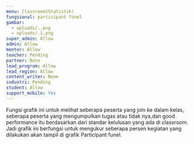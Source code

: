 ```yaml
---
menu: Classroom(Statistik)
fungsional: participant funel
gambar:
  - uploads/..png
  - uploads/.1.png
super_admin: Allow
admin: Allow
mentor: Allow
teacher: Pending
partner: None
lead_program: Allow
lead_region: Allow
content_writer: None
industri: Pending
student: Allow
support_mobile: Yes
---
```

Fungsi grafik ini untuk melihat seberapa peserta yang join ke dalam kelas, seberapa peserta yang mengumpulkan tugas atau tidak nya,dan good performance itu berdasarkan dari standar kelulusan yang ada di classroom. Jadi grafik ini berfungsi untuk mengukur seberapa persen kegiatan yang dilakukan akan tampil di grafik Participant funel.